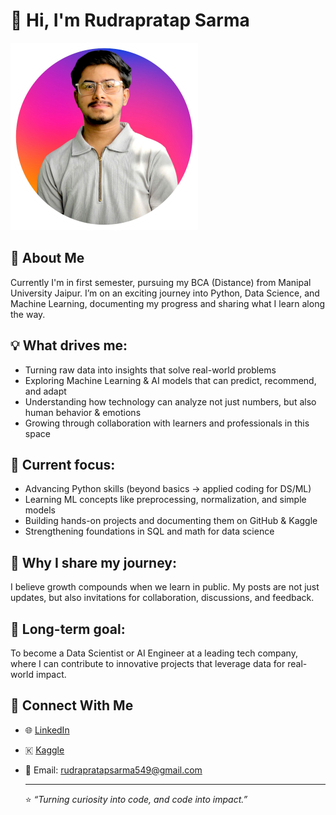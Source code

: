 # 👋 Hi, I'm Rudrapratap Sarma  

![Rudrapratap Sarma – Aspiring Data Scientist | Machine Learning & AI Enthusiast](Rudra.png)

## 🌱 About Me 
Currently I'm in first semester, pursuing my BCA (Distance) from Manipal University Jaipur. I’m on an exciting journey into Python, Data Science, and Machine Learning, documenting my progress and sharing what I learn along the way.

## 💡 What drives me:

- Turning raw data into insights that solve real-world problems
- Exploring Machine Learning & AI models that can predict, recommend, and adapt
- Understanding how technology can analyze not just numbers, but also human behavior & emotions
- Growing through collaboration with learners and professionals in this space

## 📌 Current focus:

- Advancing Python skills (beyond basics → applied coding for DS/ML)
- Learning ML concepts like preprocessing, normalization, and simple models
- Building hands-on projects and documenting them on GitHub & Kaggle
- Strengthening foundations in SQL and math for data science

## 🌱 Why I share my journey:
I believe growth compounds when we learn in public. My posts are not just updates, but also invitations for collaboration, discussions, and feedback.

## 🎯 Long-term goal:
To become a Data Scientist or AI Engineer at a leading tech company, where I can contribute to innovative projects that leverage data for real-world impact.

## 🔗 Connect With Me  
- 🌐 [LinkedIn](https://www.linkedin.com/in/rudrapratap-sarma)  
- 🇰  [Kaggle](kaggle.com/rudrapratapsarma)  
- 📧 Email: rudrapratapsarma549@gmail.com

  ---

  ⭐ *“Turning curiosity into code, and code into impact.”*  
